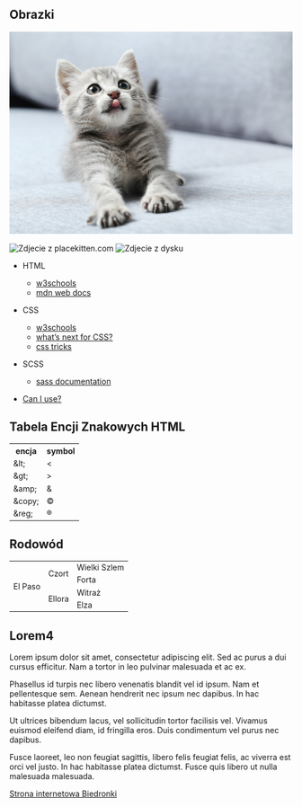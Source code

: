 
## Obrazki

![kotek](koteknastepika.jpg)

<img src="https://placekitten.com/1000/500" alt="Zdjecie z placekitten.com">
<a href="https://placekitten.com/" target="_blank" >
</a>
<img src="./html_zdj.png" alt="Zdjecie z dysku">

<ul>
<li>HTML</li>
    <ul>
        <li><a href="https://www.w3schools.com/html/">w3schools</a></li>
        <li><a href="https://developer.mozilla.org/en-US/docs/Web/HTML">mdn web docs</a></li>
    </ul>
</ul>
<ul>
<li>CSS</li>
<ul>
    <li><a href="https://www.w3schools.com/css/">w3schools</a></li>
    <li><a href="https://cssdb.org/">what’s next for CSS?</a></li>
    <li><a href="https://css-tricks.com/">css tricks</a></li>
</ul>
</ul>
<ul>
<li>SCSS</li>
<ul>
    <li><a href="https://sass-lang.com/documentation/">sass documentation</a></li>
</ul>
</ul>
<ul>
<li><a href="https://caniuse.com/">Can I use?</a></li>
</ul>
<h2>Tabela Encji Znakowych HTML</h2>

  <table>
        <tr>
            <th>encja</th>
            <th>symbol</th>
        </tr>
        <tr>
            <td>&amp;lt;</td>
            <td>&lt;</td>
        </tr>
        <tr>
            <td>&amp;gt;</td>
            <td>&gt;</td>
        </tr>
        <tr>
            <td>&amp;amp;</td>
            <td>&amp;</td>
        </tr>
        <tr>
            <td>&amp;copy;</td>
            <td>&copy;</td>
        </tr>
        <tr>
            <td>&amp;reg;</td>
            <td>&reg;</td>
        </tr>
    </table>

  <h2>Rodowód</h2>

  <table>
        <tr>
            <td rowspan="4">El Paso</td>
            <td rowspan="2">Czort</td>
            <td>Wielki Szlem</td>
        </tr>
        <tr>
            <td>Forta</td>
        </tr>
        <tr>
            <td rowspan="2">Ellora</td>
            <td>Witraż</td>
        </tr>
        <tr> 
            <td>Elza</td>
        </tr>
    </table>
<h2>Lorem4</h2>
<p>Lorem ipsum dolor sit amet, consectetur adipiscing elit. Sed ac purus a dui cursus efficitur. Nam a tortor in leo pulvinar malesuada et ac ex.</p>
<p>Phasellus id turpis nec libero venenatis blandit vel id ipsum. Nam et pellentesque sem. Aenean hendrerit nec ipsum nec dapibus. In hac habitasse platea dictumst.</p>
<p>Ut ultrices bibendum lacus, vel sollicitudin tortor facilisis vel. Vivamus euismod eleifend diam, id fringilla eros. Duis condimentum vel purus nec dapibus.</p>
<p>Fusce laoreet, leo non feugiat sagittis, libero felis feugiat felis, ac viverra est orci vel justo. In hac habitasse platea dictumst. Fusce quis libero ut nulla malesuada malesuada.</p>

[Strona internetowa Biedronki](https://www.biedronka.pl/)

<link rel="stylesheet" type="text/css" href="stepik15.css">

